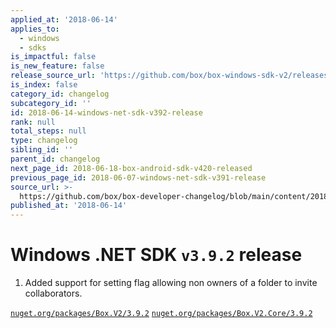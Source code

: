 ```yaml
---
applied_at: '2018-06-14'
applies_to:
  - windows
  - sdks
is_impactful: false
is_new_feature: false
release_source_url: 'https://github.com/box/box-windows-sdk-v2/releases/tag/v3.9.2'
is_index: false
category_id: changelog
subcategory_id: ''
id: 2018-06-14-windows-net-sdk-v392-release
rank: null
total_steps: null
type: changelog
sibling_id: ''
parent_id: changelog
next_page_id: 2018-06-18-box-android-sdk-v420-released
previous_page_id: 2018-06-07-windows-net-sdk-v391-release
source_url: >-
  https://github.com/box/box-developer-changelog/blob/main/content/2018/06-14-windows-net-sdk-v392-release.md
published_at: '2018-06-14'
---
```

# Windows .NET SDK `v3.9.2` release

1. Added support for setting flag allowing non owners of a folder to invite collaborators.

[`nuget.org/packages/Box.V2/3.9.2`](https://www.nuget.org/packages/Box.V2/3.9.2)
[`nuget.org/packages/Box.V2.Core/3.9.2`](https://www.nuget.org/packages/Box.V2.Core/3.9.2)